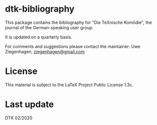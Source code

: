 # dtk-bibliography

This package contains the bibliography for "Die TeXnische Komödie", the
journal of the German-speaking user group.

It is updated on a quarterly basis.

For comments and suggestions please contact the maintainer: Uwe Ziegenhagen, ziegenhagen@gmail.com

# License 

This material is subject to the LaTeX Project Public License 1.3c.

# Last update

DTK 02/2020